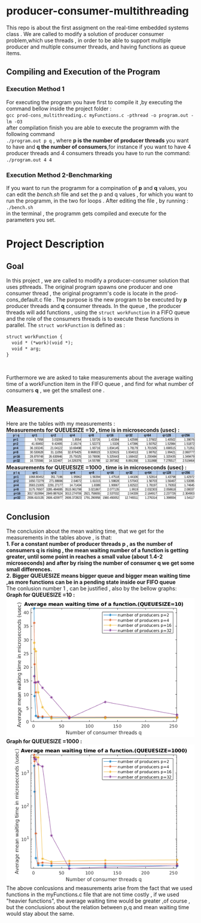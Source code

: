 # producer-consumer-multithreading
This repo is about the first assigment on the real-time embedded systems class . We are called to modify a solution of producer consumer problem,which use threads , in order to be able to support multiple producer and multiple consumer threads, and having functions as queue items. 
## Compiling and Execution of the Program
### Execution Method 1
For executing the program you have first to compile it ,by executing the command bellow inside the project folder :<br>
`gcc prod-cons_multithreading.c myFunctions.c -pthread -o program.out -lm -O3`<br>
after compilation finish you are able to execute the programm with the following command<br>
`./program.out p q` , where **p is the number of producer threads** you want to have and **q the number of consumers**,for instance if you want to have 4 producer threads and 4 consumers threads you have to run the command:<br>
`./program.out 4 4`

### Execution Method 2-Benchmarking
If you want to run the programm for a compination of **p** and **q** values, you can edit the *bench.sh* file and set the p and q values , for which you want to run the programm, in the two for loops . After editing the file , by running :<br>
`./bench.sh` <br>
in the terminal , the programm gets compiled and execute for the parameters you set.

# Project Description 

## Goal  
 In this project , we are called to modify a producer-consumer solution that uses pthreads. The original program spawns one producer and one consumer thread , the original programm's code is locate in the prod-cons_default.c file . The purpose is the new program to be executed by **p** producer threads and **q** consumer threads. In the queue , the producer threads will add functions , using the `struct workFunction` in a FIFO queue and the role of the consumers threads is to execute these functions in parallel.
 The `struct workFunction` is defined as : <br> 
```
struct workFunction { 
  void * (*work)(void *);
  void * arg;  
}
   ```
   
   <br>
   
   Furthermore we are asked to take measurements about the average waiting time of a workFunction item in the FIFO queue ,   and find for what number of consumers **q** , we get the smallest one . 
   ## Measurements 
   Here are the tables with my measurements : <br>
   **Measurements for QUEUESIZE =10 , time is in microseconds (usec) :**
   ![measurements for queuesize=10](/data/QUEUESIZE10/measurementsQUEUESIZE10.png)
   <br>
   **Measurements for QUEUESIZE =1000 , time is in microseconds (usec) :**
   ![measurements for queuesize=1000](/data/QUEUESIZE1000/measurementsQUEUESIZE1000.png)
   <br> 
   
   ## Conclusion
   The conclusion about the mean waiting time, that  we get for the measurements in the tables above , is that:<br>
   **1. For a constant number of producer threads p , as the number of consumers q is rising , the mean waiting number of a function is getting greater, until some point in reaches a small value (about 1.4-2 microseconds) and after by rising the number of consumer q we get some small differences.** <br>
   **2. Bigger QUEUESIZE means bigger queue  and bigger mean waiting time ,as more functions can be in a pending state inside our FIFO queue** <br>
   The conlusion number 1 , can be justified , also by the bellow graphs: <br>
**Graph for QUEUESIZE =10 :**<br>
![graph for queuesize=10](/data/QUEUESIZE10/QUEUESIZE10.bmp)
<br> 
**Graph for QUEUESIZE =1000 :**<br>
![graph for queuesize=1000](/data/QUEUESIZE1000/QUEUESIZE1000.bmp) 
<br>
The above conlcusions and measurements arise from the fact that we used functions in the myFunctions.c file that are not time costly , if we used "heavier functions", the average waiting time would be greater ,of course , but the conclusions about the relation between p,q and mean waiting time would stay about the same.

